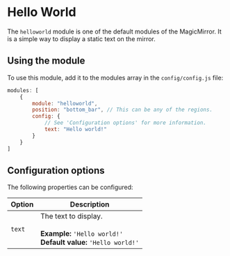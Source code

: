 # Hello World
The `helloworld` module is one of the default modules of the MagicMirror. It is a simple way to display a static text on the mirror.
## Using the module

To use this module, add it to the modules array in the `config/config.js` file:
```javascript
modules: [
	{
		module: "helloworld",
		position: "bottom_bar",	// This can be any of the regions.
		config: {
			// See 'Configuration options' for more information.
			text: "Hello world!"
		}
	}
]
```

## Configuration options

The following properties can be configured:

| Option | Description
| ------ | -----------
| `text` | The text to display. <br><br> **Example:** `'Hello world!'` <br> **Default value:** `'Hello world!'`
